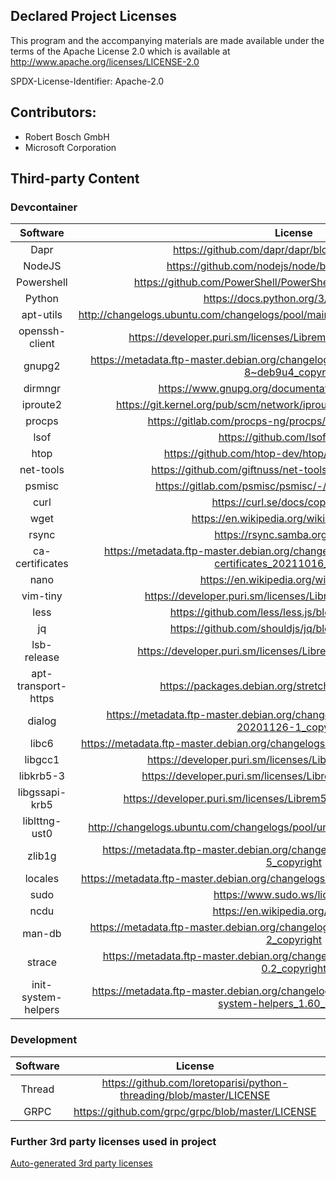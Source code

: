 ## Declared Project Licenses

This program and the accompanying materials are made available under the terms
of the Apache License 2.0 which is available at
http://www.apache.org/licenses/LICENSE-2.0

SPDX-License-Identifier: Apache-2.0

## Contributors:

- Robert Bosch GmbH
- Microsoft Corporation

## Third-party Content

### Devcontainer

|      Software       |                                                     License                                                      |
| :-----------------: | :--------------------------------------------------------------------------------------------------------------: |
|        Dapr         |                                 https://github.com/dapr/dapr/blob/master/LICENSE                                 |
|       NodeJS        |                                https://github.com/nodejs/node/blob/master/LICENSE                                |
|     Powershell      |                         https://github.com/PowerShell/PowerShell/blob/master/LICENSE.txt                         |
|       Python        |                                      https://docs.python.org/3/license.html                                      |
|      apt-utils      |              http://changelogs.ubuntu.com/changelogs/pool/main/a/apt/apt_1.6.12ubuntu0.2/copyright               |
|   openssh-client    |                       https://developer.puri.sm/licenses/Librem5/Birch/openssh-client.html                       |
|       gnupg2        |        https://metadata.ftp-master.debian.org/changelogs//main/g/gnupg2/gnupg2_2.1.18-8~deb9u4_copyright         |
|       dirmngr       |                               https://www.gnupg.org/documentation/manuals/dirmngr/                               |
|      iproute2       |                    https://git.kernel.org/pub/scm/network/iproute2/iproute2.git/tree/COPYING                     |
|       procps        |                            https://gitlab.com/procps-ng/procps/-/blob/newlib/COPYING                             |
|        lsof         |                                         https://github.com/lsof-org/lsof                                         |
|        htop         |                                https://github.com/htop-dev/htop/blob/main/COPYING                                |
|      net-tools      |                            https://github.com/giftnuss/net-tools/blob/master/COPYING                             |
|       psmisc        |                              https://gitlab.com/psmisc/psmisc/-/blob/master/COPYING                              |
|        curl         |                                       https://curl.se/docs/copyright.html                                        |
|        wget         |                                    https://en.wikipedia.org/wiki/Wget#License                                    |
|        rsync        |                                         https://rsync.samba.org/GPL.html                                         |
|   ca-certificates   |   https://metadata.ftp-master.debian.org/changelogs//main/c/ca-certificates/ca-certificates_20211016_copyright   |
|        nano         |                                      https://en.wikipedia.org/wiki/GNU_nano                                      |
|      vim-tiny       |                          https://developer.puri.sm/licenses/Librem5/Birch/vim-tiny.html                          |
|        less         |                               https://github.com/less/less.js/blob/master/LICENSE                                |
|         jq          |                                https://github.com/shouldjs/jq/blob/master/LICENSE                                |
|     lsb-release     |                        https://developer.puri.sm/licenses/Librem5/Birch/lsb-release.html                         |
| apt-transport-https |                             https://packages.debian.org/stretch/apt-transport-https                              |
|       dialog        |         https://metadata.ftp-master.debian.org/changelogs//main/d/dialog/dialog_1.3-20201126-1_copyright         |
|        libc6        |              https://metadata.ftp-master.debian.org/changelogs//main/g/glibc/glibc_2.32-4_copyright              |
|       libgcc1       |                          https://developer.puri.sm/licenses/Librem5/Birch/libgcc1.html                           |
|      libkrb5-3      |                         https://developer.puri.sm/licenses/Librem5/Birch/libkrb5-3.html                          |
|   libgssapi-krb5    |                      https://developer.puri.sm/licenses/Librem5/Birch/libgssapi-krb5-2.html                      |
|    liblttng-ust0    |                http://changelogs.ubuntu.com/changelogs/pool/universe/u/ust/ust_2.10.1-1/copyright                |
|       zlib1g        |            https://metadata.ftp-master.debian.org/changelogs//main/z/zlib/zlib_1.2.8.dfsg-5_copyright            |
|       locales       |              https://metadata.ftp-master.debian.org/changelogs//main/g/glibc/glibc_2.32-4_copyright              |
|        sudo         |                                         https://www.sudo.ws/license.html                                         |
|        ncdu         |                                        https://en.wikipedia.org/wiki/Ncdu                                        |
|       man-db        |            https://metadata.ftp-master.debian.org/changelogs//main/m/man-db/man-db_2.9.4-2_copyright             |
|       strace        |            https://metadata.ftp-master.debian.org/changelogs//main/s/strace/strace_4.26-0.2_copyright            |
| init-system-helpers | https://metadata.ftp-master.debian.org/changelogs//main/i/init-system-helpers/init-system-helpers_1.60_copyright |

### Development

| Software |                               License                                |
| :------: | :------------------------------------------------------------------: |
|  Thread  | https://github.com/loretoparisi/python-threading/blob/master/LICENSE |
|   GRPC   |           https://github.com/grpc/grpc/blob/master/LICENSE           |

### Further 3rd party licenses used in project

[Auto-generated 3rd party licenses](./NOTICE-3RD-PARTY-CONTENT.md)
